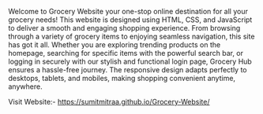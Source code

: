 Welcome to Grocery Website
your one-stop online destination for all your grocery needs! This website is designed using HTML, CSS, and JavaScript to deliver a smooth and engaging shopping experience.
From browsing through a variety of grocery items to enjoying seamless navigation, this site has got it all.
Whether you are exploring trending products on the homepage, searching for specific items with the powerful search bar, or logging in securely with our stylish and functional login page, Grocery Hub ensures a hassle-free journey.
The responsive design adapts perfectly to desktops, tablets, and mobiles, making shopping convenient anytime, anywhere.

Visit Website:-
https://sumitmitraa.github.io/Grocery-Website/